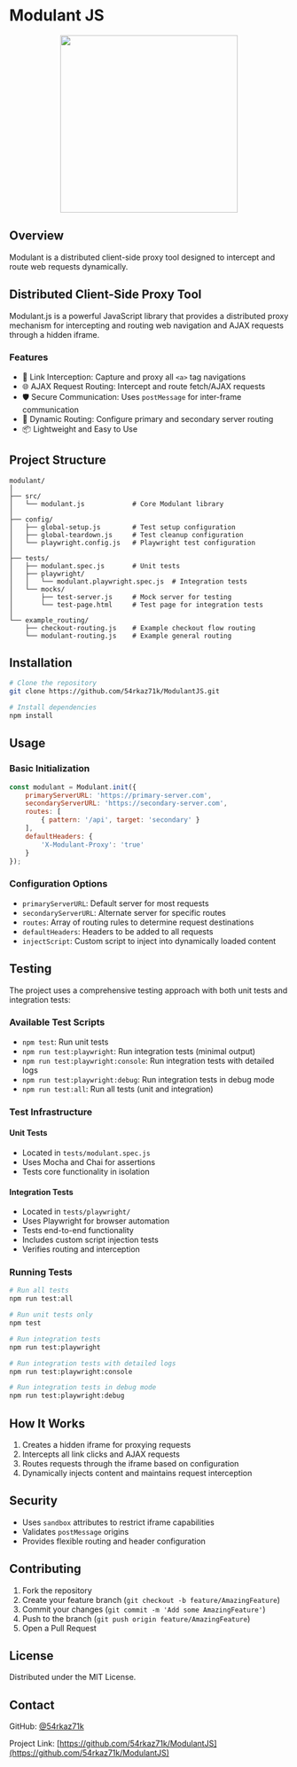 # Modulant JS
<p align="center"><img height="320px" src="https://repository-images.githubusercontent.com/889695914/18d32efa-91ef-4481-943e-5f1c709068bf"></img></p>

## Overview
Modulant is a distributed client-side proxy tool designed to intercept and route web requests dynamically.

## Distributed Client-Side Proxy Tool

Modulant.js is a powerful JavaScript library that provides a distributed proxy mechanism for intercepting and routing web navigation and AJAX requests through a hidden iframe.

### Features

- 🔗 Link Interception: Capture and proxy all `<a>` tag navigations
- 🌐 AJAX Request Routing: Intercept and route fetch/AJAX requests
- 🛡️ Secure Communication: Uses `postMessage` for inter-frame communication
- 🔀 Dynamic Routing: Configure primary and secondary server routing
- 📦 Lightweight and Easy to Use

## Project Structure
```
modulant/
│
├── src/
│   └── modulant.js            # Core Modulant library
│
├── config/
│   ├── global-setup.js        # Test setup configuration
│   ├── global-teardown.js     # Test cleanup configuration
│   └── playwright.config.js   # Playwright test configuration
│
├── tests/
│   ├── modulant.spec.js       # Unit tests
│   ├── playwright/
│   │   └── modulant.playwright.spec.js  # Integration tests
│   └── mocks/
│       ├── test-server.js     # Mock server for testing
│       └── test-page.html     # Test page for integration tests
│
└── example_routing/
    ├── checkout-routing.js    # Example checkout flow routing
    └── modulant-routing.js    # Example general routing
```

## Installation
```bash
# Clone the repository
git clone https://github.com/54rkaz71k/ModulantJS.git

# Install dependencies
npm install
```

## Usage

### Basic Initialization

```javascript
const modulant = Modulant.init({
    primaryServerURL: 'https://primary-server.com',
    secondaryServerURL: 'https://secondary-server.com',
    routes: [
        { pattern: '/api', target: 'secondary' }
    ],
    defaultHeaders: {
        'X-Modulant-Proxy': 'true'
    }
});
```

### Configuration Options

- `primaryServerURL`: Default server for most requests
- `secondaryServerURL`: Alternate server for specific routes
- `routes`: Array of routing rules to determine request destinations
- `defaultHeaders`: Headers to be added to all requests
- `injectScript`: Custom script to inject into dynamically loaded content

## Testing

The project uses a comprehensive testing approach with both unit tests and integration tests:

### Available Test Scripts
- `npm test`: Run unit tests
- `npm run test:playwright`: Run integration tests (minimal output)
- `npm run test:playwright:console`: Run integration tests with detailed logs
- `npm run test:playwright:debug`: Run integration tests in debug mode
- `npm run test:all`: Run all tests (unit and integration)

### Test Infrastructure

#### Unit Tests
- Located in `tests/modulant.spec.js`
- Uses Mocha and Chai for assertions
- Tests core functionality in isolation

#### Integration Tests
- Located in `tests/playwright/`
- Uses Playwright for browser automation
- Tests end-to-end functionality
- Includes custom script injection tests
- Verifies routing and interception

### Running Tests

```bash
# Run all tests
npm run test:all

# Run unit tests only
npm test

# Run integration tests
npm run test:playwright

# Run integration tests with detailed logs
npm run test:playwright:console

# Run integration tests in debug mode
npm run test:playwright:debug
```

## How It Works

1. Creates a hidden iframe for proxying requests
2. Intercepts all link clicks and AJAX requests
3. Routes requests through the iframe based on configuration
4. Dynamically injects content and maintains request interception

## Security

- Uses `sandbox` attributes to restrict iframe capabilities
- Validates `postMessage` origins
- Provides flexible routing and header configuration

## Contributing

1. Fork the repository
2. Create your feature branch (`git checkout -b feature/AmazingFeature`)
3. Commit your changes (`git commit -m 'Add some AmazingFeature'`)
4. Push to the branch (`git push origin feature/AmazingFeature`)
5. Open a Pull Request

## License

Distributed under the MIT License.

## Contact

GitHub: [@54rkaz71k](https://github.com/54rkaz71k)

Project Link: [https://github.com/54rkaz71k/ModulantJS](https://github.com/54rkaz71k/ModulantJS)
